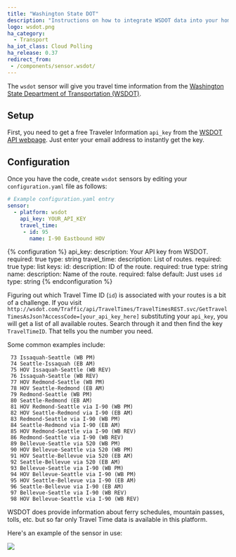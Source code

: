 ```yaml
---
title: "Washington State DOT"
description: "Instructions on how to integrate WSDOT data into your home."
logo: wsdot.png
ha_category:
  - Transport
ha_iot_class: Cloud Polling
ha_release: 0.37
redirect_from:
 - /components/sensor.wsdot/
---
```


The `wsdot` sensor will give you travel time information from the [Washington State Department of Transportation (WSDOT)](http://wsdot.com/).

## Setup

First, you need to get a free Traveler Information `api_key` from the [WSDOT API webpage](http://wsdot.com/traffic/api/). Just enter your email address to instantly get the key.

## Configuration

Once you have the code, create `wsdot` sensors by editing your `configuration.yaml` file as follows:

```yaml
# Example configuration.yaml entry
sensor:
  - platform: wsdot
    api_key: YOUR_API_KEY
    travel_time:
     - id: 95
       name: I-90 Eastbound HOV
```

{% configuration %}
api_key:
  description: Your API key from WSDOT.
  required: true
  type: string
travel_time:
  description: List of routes.
  required: true
  type: list
  keys:
    id:
      description: ID of the route.
      required: true
      type: string
    name:
      description: Name of the route.
      required: false
      default: Just uses `id`
      type: string
{% endconfiguration %}

Figuring out which Travel Time ID (`id`) is associated with your routes is a bit of a challenge. If you visit `http://wsdot.com/Traffic/api/TravelTimes/TravelTimesREST.svc/GetTravelTimesAsJson?AccessCode=[your_api_key_here]` substituting your `api_key`, you will get a list of all available routes. Search through it and then find the key `TravelTimeID`. That tells you the number you need.

Some common examples include:

```text
 73 Issaquah-Seattle (WB PM)
 74 Seattle-Issaquah (EB AM)
 75 HOV Issaquah-Seattle (WB REV)
 76 Issaquah-Seattle (WB REV)
 77 HOV Redmond-Seattle (WB PM)
 78 HOV Seattle-Redmond (EB AM)
 79 Redmond-Seattle (WB PM)
 80 Seattle-Redmond (EB AM)
 81 HOV Redmond-Seattle via I-90 (WB PM)
 82 HOV Seattle-Redmond via I-90 (EB AM)
 83 Redmond-Seattle via I-90 (WB PM)
 84 Seattle-Redmond via I-90 (EB AM)
 85 HOV Redmond-Seattle via I-90 (WB REV)
 86 Redmond-Seattle via I-90 (WB REV)
 89 Bellevue-Seattle via 520 (WB PM)
 90 HOV Bellevue-Seattle via 520 (WB PM)
 91 HOV Seattle-Bellevue via 520 (EB AM)
 92 Seattle-Bellevue via 520 (EB AM)
 93 Bellevue-Seattle via I-90 (WB PM)
 94 HOV Bellevue-Seattle via I-90 (WB PM)
 95 HOV Seattle-Bellevue via I-90 (EB AM)
 96 Seattle-Bellevue via I-90 (EB AM)
 97 Bellevue-Seattle via I-90 (WB REV)
 98 HOV Bellevue-Seattle via I-90 (WB REV)
```

<div class='note info'>
WSDOT does provide information about ferry schedules, mountain passes, tolls, etc. but so far only Travel Time data is available in this platform.
</div>

Here's an example of the sensor in use:

<p class='img'>
  <img src='{{site_root}}/images/screenshots/wsdot_sensor.png' />
</p>
